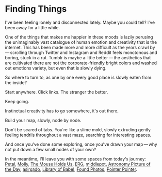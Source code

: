 # Finding Things

I've been feeling lonely and disconnected lately. Maybe you could tell? I've been away for a little while.

One of the things that makes me happier in these moods is lazily perusing the unimaginably vast catalogue of human emotion and creativity that is the internet. This has been made more and more difficult as the years crawl by — scrolling through Twitter and Instagram and Reddit feels monotonous and boring, stuck in a rut. Tumblr is maybe a little better — the aesthetics that are cultivated there are not the corporate-friendly bright colors and washed out emotions variety, but even that is slowly dying.

So where to turn to, as one by one every good place is slowly eaten from the inside?

Start anywhere. Click links. The stranger the better.

Keep going.

Instinctual creativity has to go somewhere, it's out there.

Build your map, slowly, node by node.

Don't be scared of tabs. You're like a slime mold, slowly extruding gently feeling tendrils throughout a vast maze, searching for interesting spaces.

And once you've done some exploring, once you've drawn your map — why not put down a few small nodes of your own?

In the meantime, I'll leave you with some spaces from today's journey: [Petal](http://petals.network/), [Molly](https://www.m-o-l-l-y.com/), [The Mouse Holds Us](https://doodybrains.github.io/the-mouse-holds-us/), [ERG](https://web.archive.org/web/20201029073554/http://wiki.erg.be/m/#Bienvenue_%C3%A0_l%E2%80%99erg), [middlepot](https://middlepot.com/), [Astronomy Picture of the Day](https://apod.nasa.gov/apod/), [asirgado](https://web.archive.org/web/20200919111455/https://berserk.red/~asirgado/), [Library of Babel](https://web.archive.org/web/20201029073807/https://libraryofbabel.info/), [Found Photos](http://www.foundphotos.net/), [Pointer Pointer](https://pointerpointer.com/).

